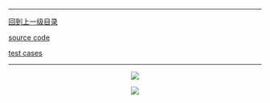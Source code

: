 ----------
[回到上一级目录](https://zhaochenyou.github.io/Way-to-Algorithm/Chapter-3/)

[source code](https://github.com/zhaochenyou/Way-to-Algorithm/blob/master/Chapter-3/src/DisjointSet.hpp)

[test cases](https://github.com/zhaochenyou/Way-to-Algorithm/blob/master/Chapter-3/src/DisjointSet.cpp)

----------
<p align="center"><img src="https://github.com/zhaochenyou/Way-to-Algorithm/raw/master/Chapter-3/res/DisjointSet-1.png" /></p>
<p align="center"><img src="https://github.com/zhaochenyou/Way-to-Algorithm/raw/master/Chapter-3/res/DisjointSet-2.png" /></p>

